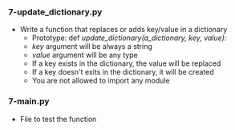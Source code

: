 ### 7-update_dictionary.py
-	Write a function that replaces or adds key/value in a dictionary
	-	Prototype: def *update_dictionary(a_dictionary, key, value):*
	-	_key_ argument will be always a string
	-	_value_ argument will be any type
	-	If a key exists in the dictionary, the value will be replaced
	-	If a key doesn't exits in the dictionary, it will be created
	-	You are not allowed to import any module

### 7-main.py
-	File to test the function
